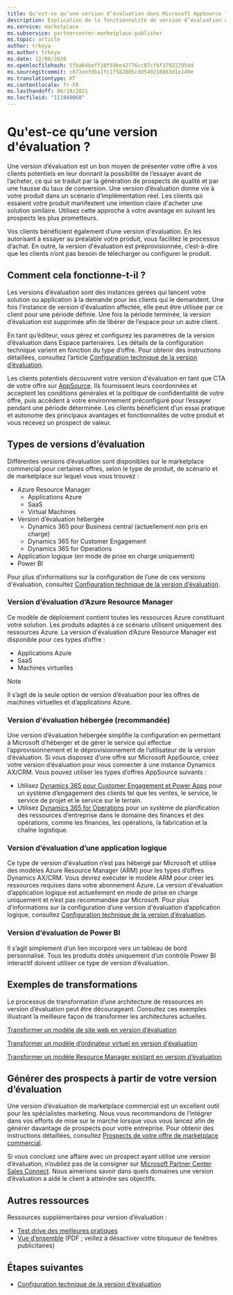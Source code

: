 ```yaml
---
title: Qu’est-ce qu’une version d’évaluation dans Microsoft AppSource ?
description: Explication de la fonctionnalité de version d’évaluation de Microsoft AppSource.
ms.service: marketplace
ms.subservice: partnercenter-marketplace-publisher
ms.topic: article
author: trkeya
ms.author: trkeya
ms.date: 12/08/2020
ms.openlocfilehash: 5fba64beff10f59be42776cc87cf6f37922295dd
ms.sourcegitcommit: c072eefdba1fc1f582005cdd549218863d1e149e
ms.translationtype: HT
ms.contentlocale: fr-FR
ms.lasthandoff: 06/10/2021
ms.locfileid: "111949068"
---
```

# <a name="what-is-a-test-drive"></a>Qu'est-ce qu’une version d'évaluation ?

Une version d’évaluation est un bon moyen de présenter votre offre à vos clients potentiels en leur donnant la possibilité de l’essayer avant de l’acheter, ce qui se traduit par la génération de prospects de qualité et par une hausse du taux de conversion. Une version d’évaluation donne vie à votre produit dans un scénario d’implémentation réel. Les clients qui essaient votre produit manifestent une intention claire d'acheter une solution similaire. Utilisez cette approche à votre avantage en suivant les prospects les plus prometteurs.

Vos clients bénéficient également d’une version d'évaluation. En les autorisant à essayer au préalable votre produit, vous facilitez le processus d’achat. En outre, la version d'évaluation est préprovisionnée, c’est-à-dire que les clients n’ont pas besoin de télécharger ou configurer le produit.

## <a name="how-does-it-work"></a>Comment cela fonctionne-t-il ?

Les versions d’évaluation sont des instances gérées qui lancent votre solution ou application à la demande pour les clients qui le demandent. Une fois l’instance de version d'évaluation affectée, elle peut être utilisée par ce client pour une période définie. Une fois la période terminée, la version d’évaluation est supprimée afin de libérer de l’espace pour un autre client.

En tant qu’éditeur, vous gérez et configurez les paramètres de la version d’évaluation dans Espace partenaires. Les détails de la configuration technique varient en fonction du type d’offre. Pour obtenir des instructions détaillées, consultez l’article [Configuration technique de la version d’évaluation](./test-drive-technical-configuration.md).

Les clients potentiels découvrent votre version d'évaluation en tant que CTA de votre offre sur [AppSource](https://appsource.microsoft.com/en-US/). Ils fournissent leurs coordonnées et acceptent les conditions générales et la politique de confidentialité de votre offre, puis accèdent à votre environnement préconfiguré pour l’essayer pendant une période déterminée. Les clients bénéficient d’un essai pratique et autonome des principaux avantages et fonctionnalités de votre produit et vous recevez un prospect de valeur.

## <a name="types-of-test-drives"></a>Types de versions d’évaluation

Différentes versions d’évaluation sont disponibles sur le marketplace commercial pour certaines offres, selon le type de produit, de scénario et de marketplace sur lequel vous vous trouvez :

- Azure Resource Manager
    - Applications Azure
    - SaaS
    - Virtual Machines
- Version d’évaluation hébergée
    - Dynamics 365 pour Business central (actuellement non pris en charge)
    - Dynamics 365 for Customer Engagement
    - Dynamics 365 for Operations
- Application logique (en mode de prise en charge uniquement)
- Power BI

Pour plus d’informations sur la configuration de l’une de ces versions d'évaluation, consultez [Configuration technique de la version d’évaluation](./test-drive-technical-configuration.md). 

### <a name="azure-resource-manager-test-drive"></a>Version d’évaluation d’Azure Resource Manager

Ce modèle de déploiement contient toutes les ressources Azure constituant votre solution. Les produits adaptés à ce scénario utilisent uniquement des ressources Azure. La version d'évaluation d’Azure Resource Manager est disponible pour ces types d’offre : 

- Applications Azure
- SaaS
- Machines virtuelles

>[!NOTE]
>Il s’agit de la seule option de version d’évaluation pour les offres de machines virtuelles et d’applications Azure.

### <a name="hosted-test-drive-recommended"></a>Version d'évaluation hébergée (recommandée)

Une version d’évaluation hébergée simplifie la configuration en permettant à Microsoft d’héberger et de gérer le service qui effectue l’approvisionnement et le déprovisionnement de l’utilisateur de la version d’évaluation. Si vous disposez d’une offre sur Microsoft AppSource, créez votre version d’évaluation pour vous connecter à une instance Dynamics AX/CRM. Vous pouvez utiliser les types d’offres AppSource suivants :

- Utilisez [Dynamics 365 pour Customer Engagement et Power Apps](dynamics-365-customer-engage-offer-setup.md) pour un système d’engagement des clients tel que les ventes, le service, le service de projet et le service sur le terrain.
- Utilisez [Dynamics 365 for Operations](./dynamics-365-operations-offer-setup.md) pour un système de planification des ressources d’entreprise dans le domaine des finances et des opérations, comme les finances, les opérations, la fabrication et la chaîne logistique.

### <a name="logic-app-test-drive"></a>Version d’évaluation d’une application logique

Ce type de version d'évaluation n’est pas hébergé par Microsoft et utilise des modèles Azure Resource Manager (ARM) pour les types d’offres Dynamics AX/CRM. Vous devrez exécuter le modèle ARM pour créer les ressources requises dans votre abonnement Azure. La version d'évaluation d’application logique est actuellement en mode de prise en charge uniquement et n’est pas recommandée par Microsoft. Pour plus d’informations sur la configuration d’une version d'évaluation d’application logique, consultez [Configuration technique de la version d’évaluation](./test-drive-technical-configuration.md).

### <a name="power-bi-test-drive"></a>Version d’évaluation de Power BI

Il s’agit simplement d’un lien incorporé vers un tableau de bord personnalisé. Tous les produits dotés uniquement d’un contrôle Power BI interactif doivent utiliser ce type de version d’évaluation.

## <a name="transforming-examples"></a>Exemples de transformations

Le processus de transformation d’une architecture de ressources en version d’évaluation peut être décourageant. Consultez ces exemples illustrant la meilleure façon de transformer les architectures actuelles.

[Transformer un modèle de site web en version d’évaluation](https://github.com/Azure/AzureTestDrive/wiki/Transforming-Website-Deployment-Template-for-Test-Drive)

[Transformer un modèle d’ordinateur virtuel en version d’évaluation](https://github.com/Azure/AzureTestDrive/wiki/Transforming-Virtual-Machine-Deployment-Template-for-Test-Drive)

[Transformer un modèle Resource Manager existant en version d’évaluation](https://github.com/Azure/AzureTestDrive/wiki/Deploying-Existing-Solutions)

## <a name="generate-leads-from-your-test-drive"></a>Générer des prospects à partir de votre version d’évaluation

Une version d’évaluation de marketplace commercial est un excellent outil pour les spécialistes marketing. Nous vous recommandons de l’intégrer dans vos efforts de mise sur le marché lorsque vous vous lancez afin de générer davantage de prospects pour votre entreprise. Pour obtenir des instructions détaillées, consultez [Prospects de votre offre de marketplace commercial](https://github.com/MicrosoftDocs/azure-docs/blob/master/articles/marketplace/partner-center-portal/commercial-marketplace-get-customer-leads.md).

Si vous concluez une affaire avec un prospect ayant utilisé une version d’évaluation, n’oubliez pas de la consigner sur [Microsoft Partner Center Sales Connect](https://support.microsoft.com/help/3155788/getting-started-with-microsoft-partner-sales-connect). Nous aimerions savoir dans quels domaines une version d’évaluation a aidé le client à atteindre ses objectifs.

## <a name="other-resources"></a>Autres ressources

Ressources supplémentaires pour version d’évaluation :

- [Test drive des meilleures pratiques](https://github.com/Azure/AzureTestDrive/wiki/Test-Drive-Best-Practices)
- [Vue d’ensemble](https://assetsprod.microsoft.com/mpn/azure-marketplace-appsource-test-drives.pdf) (PDF ; veillez à désactiver votre bloqueur de fenêtres publicitaires)

## <a name="next-steps"></a>Étapes suivantes

- [Configuration technique de la version d’évaluation](test-drive-technical-configuration.md)